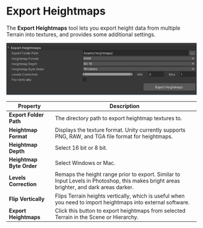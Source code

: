 # Export Heightmaps

The **Export Heightmaps** tool lets you export height data from multiple Terrain into textures, and provides some additional settings.

![](images/4-35-toolbox-export-heightmaps.png)

| **Property**             | **Description**                                              |
| ------------------------ | ------------------------------------------------------------ |
| **Export Folder Path**   | The directory path to export heightmap textures to.          |
| **Heightmap Format**     | Displays the texture format. Unity currently supports PNG, RAW, and TGA file format for heightmaps. |
| **Heightmap Depth**      | Select 16 bit or 8 bit.                                      |
| **Heightmap Byte Order** | Select Windows or Mac.                                       |
| **Levels Correction**    | Remaps the height range prior to export. Similar to Input Levels in Photoshop, this makes bright areas brighter, and dark areas darker. |
| **Flip Vertically**      | Flips Terrain heights vertically, which is useful when you need to import heightmaps into external software. |
| **Export Heightmaps**    | Click this button to export heightmaps from selected Terrain in the Scene or Hierarchy. |
